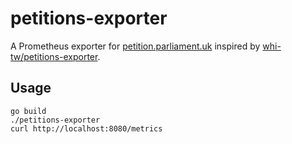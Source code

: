 # petitions-exporter

A Prometheus exporter for
[petition.parliament.uk](https://petition.parliament.uk)
inspired by
[whi-tw/petitions-exporter](https://github.com/whi-tw/petitions-exporter).

## Usage

```
go build
./petitions-exporter
curl http://localhost:8080/metrics
```
